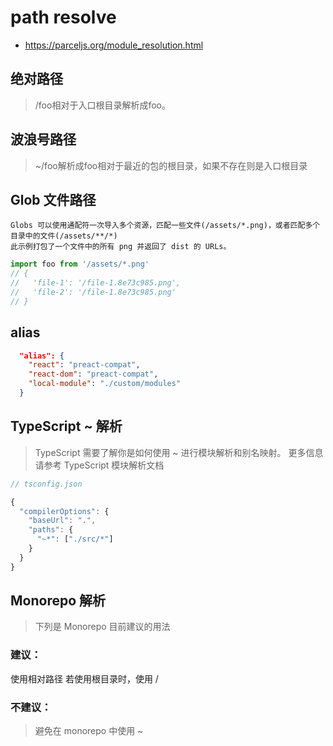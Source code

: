 # path resolve
- https://parceljs.org/module_resolution.html

## 绝对路径
> /foo相对于入口根目录解析成foo。

## 波浪号路径
> ~/foo解析成foo相对于最近的包的根目录，如果不存在则是入口根目录

## Glob 文件路径
~~~
Globs 可以使用通配符一次导入多个资源，匹配一些文件(/assets/*.png)，或者匹配多个目录中的文件(/assets/**/*)
此示例打包了一个文件中的所有 png 并返回了 dist 的 URLs。
~~~

```js
import foo from '/assets/*.png'
// {
//   'file-1': '/file-1.8e73c985.png',
//   'file-2': '/file-1.8e73c985.png'
// }

```

## alias

```json
  "alias": {
    "react": "preact-compat",
    "react-dom": "preact-compat",
    "local-module": "./custom/modules"
  }
```

## TypeScript ~ 解析
> TypeScript 需要了解你是如何使用 ~ 进行模块解析和别名映射。 更多信息请参考 TypeScript 模块解析文档

```js
// tsconfig.json

{
  "compilerOptions": {
    "baseUrl": ".",
    "paths": {
      "~*": ["./src/*"]
    }
  }
}
```

## Monorepo 解析
> 下列是 Monorepo 目前建议的用法

### 建议：

使用相对路径
若使用根目录时，使用 /

### 不建议：
> 避免在 monorepo 中使用 ~
